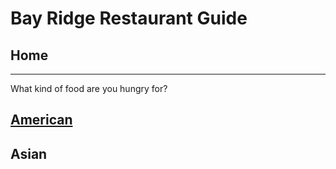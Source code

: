# Bay Ridge Restaurant Guide
## Home
---
What kind of food are you hungry for?
## [American](american/american.md)
## Asian 